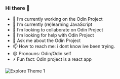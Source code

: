 ### Hi there 👋

- 🔭 I’m currently working on the Odin Project
- 🌱 I’m currently (re)learning JavaScript 
- 👯 I’m looking to collaborate on Odin Project
- 🤔 I’m looking for help with Odin Project
- 💬 Ask me about the Odin Project
- 📫 How to reach me: i dont know ive been trying.
- 😄 Pronouns: Odin/Odin self
- ⚡ Fun fact: Odin project is a react app


![Explore Theme 1](https://www.theodinproject.com/assets/about_page/odin-mascot-09612759a92b4a900c836a951e0b7becb7ceac47a5e2bf2225c13732cb99aa09.svg)
